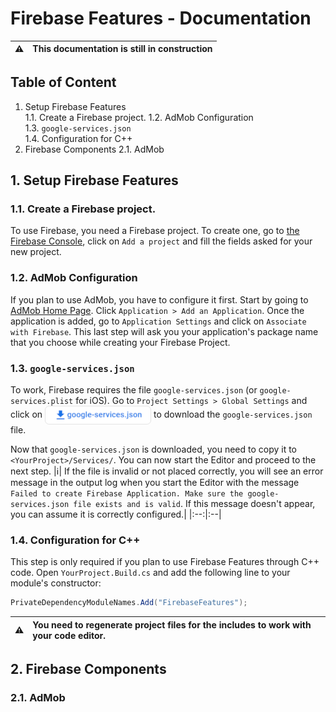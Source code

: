 # Firebase Features - Documentation
|:warning:| This documentation is still in construction|
|:---:|:---
## Table of Content
1. Setup Firebase Features</br>
  1.1. Create a Firebase project.
  1.2. AdMob Configuration</br>
  1.3. `google-services.json`</br>
  1.4. Configuration for C++</br>
2. Firebase Components
  2.1. AdMob

## 1. Setup Firebase Features
### 1.1. Create a Firebase project.
To use Firebase, you need a Firebase project. To create one, go to [the Firebase Console](https://console.firebase.google.com/u/0/), click on `Add a project` and fill the fields asked for your new project.
### 1.2. AdMob Configuration
If you plan to use AdMob, you have to configure it first. Start by going to [AdMob Home Page](https://apps.admob.com/v2/home).  Click `Application > Add an Application`. Once the application is added, go to `Application Settings` and click on `Associate with Firebase`. This last step will ask you your application's package name that you choose while creating your Firebase Project.
### 1.3. `google-services.json`
To work, Firebase requires the file `google-services.json` (or `google-services.plist` for iOS). Go to `Project Settings > Global Settings` and click on <img align="center" width="170" height="30" src="https://github.com/Pandoa/FirebaseFeatures/blob/main/Images/download-gs.png?raw=true"> to download the `google-services.json` file.

Now that `google-services.json` is downloaded, you need to copy it to `<YourProject>/Services/`.  You can now start the Editor and proceed to the next step.
|:information_source:| If the file is invalid or not placed correctly, you will see an error message in the output log when you start the Editor with the message `Failed to create Firebase Application. Make sure the google-services.json file exists and is valid`. If this message doesn't appear, you can assume it is correctly configured.|
|:--:|:--|

### 1.4. Configuration for C++
This step is only required if you plan to use Firebase Features through C++ code.
Open  `YourProject.Build.cs` and add the following line to your module's constructor:
```csharp
PrivateDependencyModuleNames.Add("FirebaseFeatures");
```
|:warning:|You need to regenerate project files for the includes to work with your code editor.|
|:--:|:--|

## 2. Firebase Components
### 2.1. AdMob
